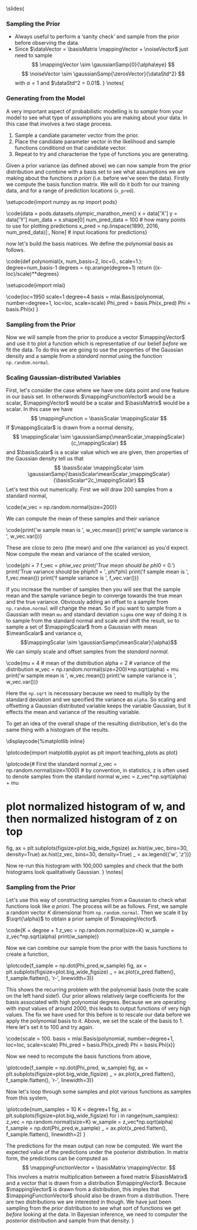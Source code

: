 \slides{
### Sampling the Prior

* Always useful to perform a ‘sanity check’ and sample from the prior before observing the data.
* Since $\dataVector = \basisMatrix \mappingVector + \noiseVector$ just need to sample
  $$
  \mappingVector \sim \gaussianSamp{0}{\alpha\eye}
  $$
  $$
  \noiseVector \sim \gaussianSamp{\zerosVector}{\dataStd^2}
  $$ 
  with $\alpha=1$ and $\dataStd^2 = 0.01$.
}
\notes{
### Generating from the Model

A very important aspect of probabilistic modelling is to *sample* from your model to see what type of assumptions you are making about your data. In this case that involves a two stage process.

1. Sample a candiate parameter vector from the prior.
2. Place the candidate parameter vector in the likelihood and sample functions conditiond on that candidate vector.
3. Repeat to try and characterise the type of functions you are generating.

Given a prior variance (as defined above) we can now  sample from the prior distribution and combine with a basis set to see what assumptions we are making about the functions *a priori* (i.e. before we've seen the data). Firstly we compute the basis function matrix. We will do it both for our training data, and for a range of prediction locations (`x_pred`).

\setupcode{import numpy as np
import pods}

\code{data = pods.datasets.olympic_marathon_men()
x = data['X']
y = data['Y']
num_data = x.shape[0]
num_pred_data = 100 # how many points to use for plotting predictions
x_pred = np.linspace(1890, 2016, num_pred_data)[:, None] # input locations for predictions}

now let's build the basis matrices. We define the polynomial basis as follows.

\code{def polynomial(x, num_basis=2, loc=0., scale=1.):
    degree=num_basis-1
    degrees = np.arange(degree+1)
	return ((x-loc)/scale)**degrees}

\setupcode{import mlai}

\code{loc=1950
scale=1
degree=4
basis = mlai.Basis(polynomial, number=degree+1, loc=loc, scale=scale)
Phi_pred = basis.Phi(x_pred)
Phi = basis.Phi(x)
}

### Sampling from the Prior

Now we will sample from the prior to produce a vector $\mappingVector$ and use it to plot a function which is representative of our belief *before* we fit the data. To do this we are going to use the properties of the Gaussian density and a sample from a *standard normal* using the function `np.random.normal`.

### Scaling Gaussian-distributed Variables

First, let's consider the case where we have one data point and one feature in our basis set. In otherwords $\mappingFunctionVector$ would be a scalar, $\mappingVector$ would be a scalar and $\basisMatrix$ would be a scalar. In this case we have 
$$
\mappingFunction = \basisScalar \mappingScalar
$$
If $\mappingScalar$ is drawn from a normal density, 
$$
\mappingScalar \sim \gaussianSamp{\meanScalar_\mappingScalar}{c_\mappingScalar}
$$
and $\basisScalar$ is a scalar value which we are given, then properties of the Gaussian density tell us that 
$$
\basisScalar \mappingScalar \sim \gaussianSamp{\basisScalar\meanScalar_\mappingScalar}{\basisScalar^2c_\mappingScalar}
$$
Let's test this out numerically. First we will draw 200 samples from a standard normal,

\code{w_vec = np.random.normal(size=200)}

We can compute the mean of these samples and their variance

\code{print('w sample mean is ', w_vec.mean())
print('w sample variance is ', w_vec.var())}

These are close to zero (the mean) and one (the variance) as you'd expect. Now compute the mean and variance of the scaled version,

\code{phi = 7
f_vec = phi*w_vec
print('True mean should be phi*0 = 0.')
print('True variance should be phi*phi*1 = ', phi*phi)
print('f sample mean is ', f_vec.mean())
print('f sample variance is ', f_vec.var())}

If you increase the number of samples then you will see that the sample mean and the sample variance begin to converge towards the true mean and the true variance. Obviously adding an offset to a sample from `np.random.normal` will change the mean. So if you want to sample from a Gaussian with mean `mu` and standard deviation `sigma` one way of doing it is to sample from the standard normal and scale and shift the result, so to sample a set of $\mappingScalar$ from a Gaussian with mean $\meanScalar$ and variance $\alpha$,
$$\mappingScalar \sim \gaussianSamp{\meanScalar}{\alpha}$$
We can simply scale and offset samples from the *standard normal*.

\code{mu = 4 # mean of the distribution
alpha = 2 # variance of the distribution
w_vec = np.random.normal(size=200)*np.sqrt(alpha) + mu
print('w sample mean is ', w_vec.mean())
print('w sample variance is ', w_vec.var())}

Here the `np.sqrt` is necesssary because we need to multiply by the standard deviation and we specified the variance as `alpha`. So scaling and offsetting a Gaussian distributed variable keeps the variable Gaussian, but it effects the mean and variance of the resulting variable. 

To get an idea of the overall shape of the resulting distribution, let's do the same thing with a histogram of the results.

\displaycode{%matplotlib inline}

\plotcode{import matplotlib.pyplot as plt
import teaching_plots as plot}


\plotcode{# First the standard normal
z_vec = np.random.normal(size=1000) # by convention, in statistics, z is often used to denote samples from the standard normal
w_vec = z_vec*np.sqrt(alpha) + mu
# plot normalized histogram of w, and then normalized histogram of z on top
fig, ax = plt.subplots(figsize=plot.big_wide_figsize)
ax.hist(w_vec, bins=30, density=True)
ax.hist(z_vec, bins=30, density=True)
_ = ax.legend(('$w$', '$z$'))}

Now re-run this histogram with 100,000 samples and check that the both histograms look qualitatively Gaussian.
}
\notes{
### Sampling from the Prior

Let's use this way of constructing samples from a Gaussian to check what functions look like *a priori*. The process will be as follows. First, we sample a random vector $K$ dimensional from `np.random.normal`. Then we scale it by $\sqrt{\alpha}$ to obtain a prior sample of $\mappingVector$.

\code{K = degree + 1
z_vec = np.random.normal(size=K)
w_sample = z_vec*np.sqrt(alpha)
print(w_sample)}

Now we can combine our sample from the prior with the basis functions to create a function,

\plotcode{f_sample = np.dot(Phi_pred,w_sample)
fig, ax = plt.subplots(figsize=plot.big_wide_figsize)
_ = ax.plot(x_pred.flatten(), f_sample.flatten(), 'r-', linewidth=3)}

This shows the recurring problem with the polynomial basis (note the scale on the left hand side!). Our prior allows relatively large coefficients for the basis associated with high polynomial degrees. Because we are operating with input values of around 2000, this leads to output functions of very high values. The fix we have used for this before is to rescale our data before we apply the polynomial basis to it. Above, we set the scale of the basis to 1. Here let's set it to 100 and try again.

\code{scale = 100.
basis = mlai.Basis(polynomial, number=degree+1, loc=loc, scale=scale)
Phi_pred = basis.Phi(x_pred)
Phi = basis.Phi(x)}

Now we need to recompute the basis functions from above,

\plotcode{f_sample = np.dot(Phi_pred, w_sample)
fig, ax = plt.subplots(figsize=plot.big_wide_figsize)
_ = ax.plot(x_pred.flatten(), f_sample.flatten(), 'r-', linewidth=3)}

Now let's loop through some samples and plot various functions as samples from this system,

\plotcode{num_samples = 10
K = degree+1
fig, ax = plt.subplots(figsize=plot.big_wide_figsize)
for i in range(num_samples):
    z_vec = np.random.normal(size=K)
    w_sample = z_vec*np.sqrt(alpha)
    f_sample = np.dot(Phi_pred,w_sample)
    _ = ax.plot(x_pred.flatten(), f_sample.flatten(), linewidth=2)
}

The predictions for the mean output can now be computed. We want the expected value of the predictions under the posterior distribution. In matrix form, the predictions can be computed as
$$
\mappingFunctionVector = \basisMatrix \mappingVector.
$$ 
This involves a matrix multiplication between a fixed matrix $\basisMatrix$ and a vector that is drawn from a distribution $\mappingVector$. Because $\mappingVector$ is drawn from a distribution, this imples that $\mappingFunctionVector$ should also be drawn from a distribution. There are two distributions we are interested in though. We have just been sampling from the *prior* distribution to see what sort of functions we get *before* looking at the data. In Bayesian inference, we need to computer the *posterior* distribution and sample from that density.
}

